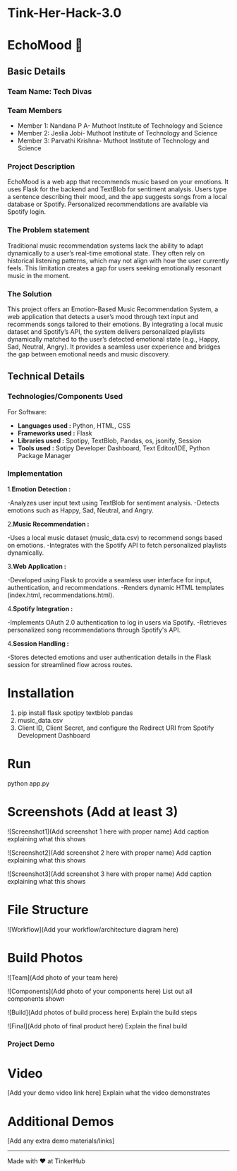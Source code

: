 # Tink-Her-Hack-3.0
# EchoMood 🎯


## Basic Details
### Team Name: Tech Divas


### Team Members
- Member 1: Nandana P A- Muthoot Institute of Technology and Science 
- Member 2: Jeslia Jobi- Muthoot Institute of Technology and Science 
- Member 3: Parvathi Krishna- Muthoot Institute of Technology and Science 

### Project Description
EchoMood is a web app that recommends music based on your emotions. It uses Flask for the backend and TextBlob for sentiment analysis. Users type a sentence describing their mood, and the app suggests songs from a local database or Spotify. Personalized recommendations are available via Spotify login.

### The Problem statement
Traditional music recommendation systems lack the ability to adapt dynamically to a user’s real-time emotional state. They often rely on historical listening patterns, which may not align with how the user currently feels. This limitation creates a gap for users seeking emotionally resonant music in the moment.

### The Solution
This project offers an Emotion-Based Music Recommendation System, a web application that detects a user’s mood through text input and recommends songs tailored to their emotions. By integrating a local music dataset and Spotify’s API, the system delivers personalized playlists dynamically matched to the user’s detected emotional state (e.g., Happy, Sad, Neutral, Angry). It provides a seamless user experience and bridges the gap between emotional needs and music discovery.

## Technical Details
### Technologies/Components Used
For Software:
- **Languages used :** Python, HTML, CSS
- **Frameworks used :** Flask
- **Libraries used :** Spotipy, TextBlob, Pandas, os, jsonify, Session
- **Tools used :** Sotipy Developer Dashboard, Text Editor/IDE, Python Package Manager


### Implementation
1.**Emotion Detection :**

-Analyzes user input text using TextBlob for sentiment analysis.
-Detects emotions such as Happy, Sad, Neutral, and Angry.

2.**Music Recommendation :** 

-Uses a local music dataset (music_data.csv) to recommend songs based on emotions.
-Integrates with the Spotify API to fetch personalized playlists dynamically.

3.**Web Application :**

-Developed using Flask to provide a seamless user interface for input, authentication, and recommendations.
-Renders dynamic HTML templates (index.html, recommendations.html).

4.**Spotify Integration :**

-Implements OAuth 2.0 authentication to log in users via Spotify.
-Retrieves personalized song recommendations through Spotify's API.

4.**Session Handling :**

-Stores detected emotions and user authentication details in the Flask session for streamlined flow across routes.

# Installation
1. pip install flask spotipy textblob pandas
2. music_data.csv
3. Client ID, Client Secret, and configure the Redirect URI from Spotify Development Dashboard


# Run
python app.py 

# Screenshots (Add at least 3)
![Screenshot1](Add screenshot 1 here with proper name)
Add caption explaining what this shows

![Screenshot2](Add screenshot 2 here with proper name)
Add caption explaining what this shows

![Screenshot3](Add screenshot 3 here with proper name)
Add caption explaining what this shows

# File Structure
![Workflow](Add your workflow/architecture diagram here)


# Build Photos
![Team](Add photo of your team here)


![Components](Add photo of your components here)
List out all components shown

![Build](Add photos of build process here)
Explain the build steps

![Final](Add photo of final product here)
Explain the final build

### Project Demo
# Video
[Add your demo video link here]
Explain what the video demonstrates

# Additional Demos
[Add any extra demo materials/links]



---
Made with ❤ at TinkerHub
